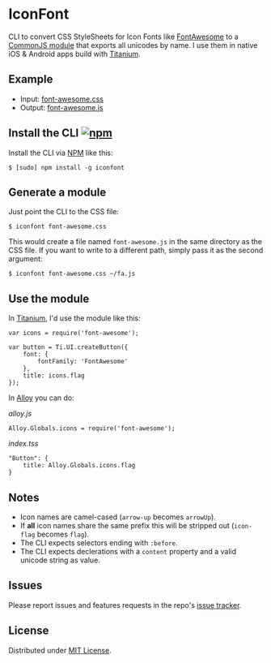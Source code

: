 # IconFont
 
CLI to convert CSS StyleSheets for Icon Fonts like [FontAwesome](https://github.com/FortAwesome/Font-Awesome/blob/master/css/font-awesome.css) to a [CommonJS module](test/font-awesome.js) that exports all unicodes by name. I use them in native iOS & Android apps build with [Titanium](http://appcelerator.com/titanium).

## Example

- Input: [font-awesome.css](test/font-awesome.css)
- Output: [font-awesome.js](test/font-awesome.js)

## Install the CLI [![npm](http://img.shields.io/npm/v/iconfont.png)](https://www.npmjs.org/package/iconfont)

Install the CLI via [NPM](https://www.npmjs.org/package/iconfont) like this:

	$ [sudo] npm install -g iconfont

## Generate a module

Just point the CLI to the CSS file:

	$ iconfont font-awesome.css

This would create a file named `font-awesome.js` in the same directory as the CSS file. If you want to write to a different path, simply pass it as the second argument:

	$ iconfont font-awesome.css ~/fa.js
	
## Use the module

In [Titanium](http://appcelerator.com/titanium), I'd use the module like this:

	var icons = require('font-awesome');
	
	var button = Ti.UI.createButton({
		font: {
			fontFamily: 'FontAwesome'
		},
		title: icons.flag
	});
	
In [Alloy](http://appcelerator.com/alloy) you can do:

*alloy.js*

	Alloy.Globals.icons = require('font-awesome');
	
*index.tss*

	"Button": {
		title: Alloy.Globals.icons.flag
	}
	
## Notes

- Icon names are camel-cased (`arrow-up` becomes `arrowUp`).
- If **all** icon names share the same prefix this will be stripped out (`icon-flag` becomes `flag`).
- The CLI expects selectors ending with `:before`.
- The CLI expects declerations with a `content` property and a valid unicode string as value.
	
## Issues

Please report issues and features requests in the repo's [issue tracker](https://github.com/fokkezb/IconFont/issues).

## License

Distributed under [MIT License](LICENSE).
